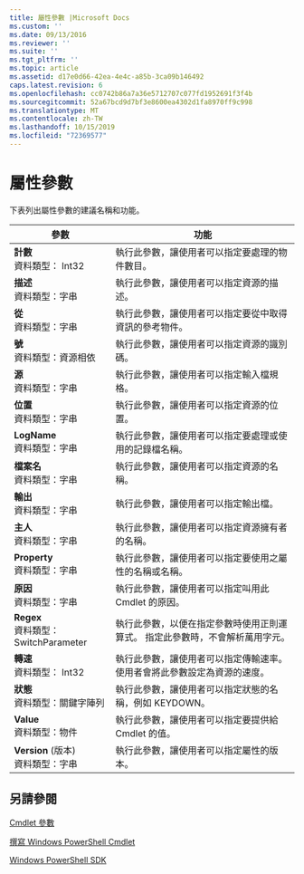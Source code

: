 ```yaml
---
title: 屬性參數 |Microsoft Docs
ms.custom: ''
ms.date: 09/13/2016
ms.reviewer: ''
ms.suite: ''
ms.tgt_pltfrm: ''
ms.topic: article
ms.assetid: d17e0d66-42ea-4e4c-a85b-3ca09b146492
caps.latest.revision: 6
ms.openlocfilehash: cc0742b86a7a36e5712707c077fd1952691f3f4b
ms.sourcegitcommit: 52a67bcd9d7bf3e8600ea4302d1fa8970ff9c998
ms.translationtype: MT
ms.contentlocale: zh-TW
ms.lasthandoff: 10/15/2019
ms.locfileid: "72369577"
---
```

# <a name="property-parameters"></a>屬性參數

下表列出屬性參數的建議名稱和功能。

|參數|功能|
|---|---|
|**計數**<br>資料類型： Int32|執行此參數，讓使用者可以指定要處理的物件數目。|
|**描述**<br>資料類型：字串|執行此參數，讓使用者可以指定資源的描述。|
|**從**<br>資料類型：字串|執行此參數，讓使用者可以指定要從中取得資訊的參考物件。|
|**號**<br>資料類型：資源相依|執行此參數，讓使用者可以指定資源的識別碼。|
|**源**<br>資料類型：字串|執行此參數，讓使用者可以指定輸入檔規格。|
|**位置**<br>資料類型：字串|執行此參數，讓使用者可以指定資源的位置。|
|**LogName**<br>資料類型：字串|執行此參數，讓使用者可以指定要處理或使用的記錄檔名稱。|
|**檔案名**<br>資料類型：字串|執行此參數，讓使用者可以指定資源的名稱。|
|**輸出**<br>資料類型：字串|執行此參數，讓使用者可以指定輸出檔。|
|**主人**<br>資料類型：字串|執行此參數，讓使用者可以指定資源擁有者的名稱。|
|**Property**<br>資料類型：字串|執行此參數，讓使用者可以指定要使用之屬性的名稱或名稱。|
|**原因**<br>資料類型：字串|執行此參數，讓使用者可以指定叫用此 Cmdlet 的原因。|
|**Regex**<br>資料類型： SwitchParameter|執行此參數，以便在指定參數時使用正則運算式。 指定此參數時，不會解析萬用字元。|
|**轉速**<br>資料類型： Int32|執行此參數，讓使用者可以指定傳輸速率。 使用者會將此參數設定為資源的速度。|
|**狀態**<br>資料類型：關鍵字陣列|執行此參數，讓使用者可以指定狀態的名稱，例如 KEYDOWN。|
|**Value**<br>資料類型：物件|執行此參數，讓使用者可以指定要提供給 Cmdlet 的值。|
|**Version** (版本)<br>資料類型：字串|執行此參數，讓使用者可以指定屬性的版本。|

## <a name="see-also"></a>另請參閱

[Cmdlet 參數](./cmdlet-parameters.md)

[撰寫 Windows PowerShell Cmdlet](./writing-a-windows-powershell-cmdlet.md)

[Windows PowerShell SDK](../windows-powershell-reference.md)
